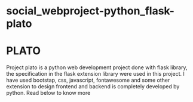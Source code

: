 # social_webproject-python_flask-plato

# PLATO
Project plato is a python web development project done with flask library, the specification in the flask extension library were used in this project.
I have used bootstap, css, javascript, fontawesome and some other extension to design frontend and backend is completely developed by python.
Read below to know more

